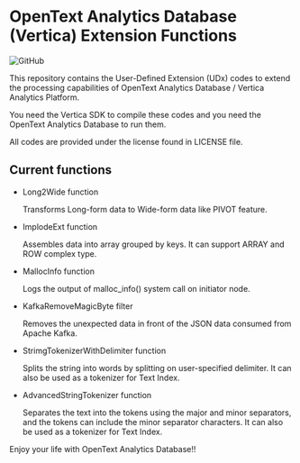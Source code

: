 # OpenText Analytics Database (Vertica) Extension Functions

![GitHub](https://img.shields.io/github/license/h-serizawa/vertica-extension-functions)

This repository contains the User-Defined Extension (UDx) codes to extend the processing capabilities of OpenText Analytics Database / Vertica Analytics Platform.

You need the Vertica SDK to compile these codes and you need the OpenText Analytics Database to run them.

All codes are provided under the license found in LICENSE file.

## Current functions

- Long2Wide function

    Transforms Long-form data to Wide-form data like PIVOT feature.

- ImplodeExt function

    Assembles data into array grouped by keys. It can support ARRAY and ROW complex type.

- MallocInfo function

    Logs the output of malloc_info() system call on initiator node.

- KafkaRemoveMagicByte filter

    Removes the unexpected data in front of the JSON data consumed from Apache Kafka.

- StrimgTokenizerWithDelimiter function

    Splits the string into words by splitting on user-specified delimiter. It can also be used as a tokenizer for Text Index.

- AdvancedStringTokenizer function

    Separates the text into the tokens using the major and minor separators, and the tokens can include the minor separator characters. It can also be used as a tokenizer for Text Index.

Enjoy your life with OpenText Analytics Database!!
